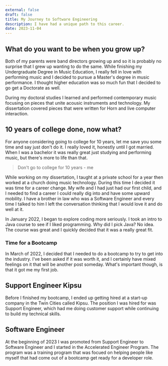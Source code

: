 ```yaml
---
external: false
draft: false
title: My Journey to Software Engineering
description: I have had a unique path to this career.
date: 2023-11-04
---
```


## What do you want to be when you grow up? 
Both of my parents were band directors growing up and so it is probably
no surprise that I grew up wanting to do the same. While finishing my
Undergraduate Degree in Music Education, I really fell in love with 
performing music and I decided to pursue a Master's degree in music
performance. I thought higher education was so much fun that I decided
to go get a Doctorate as well.

During my doctoral studies I learned and performed contemporary music
focusing on pieces that unite acousic instruments and technology. My 
dissertation covered pieces that were written for Horn and live computer
interaction. 

## 10 years of college done, now what?

For anyone considering going to college for 10 years, let me save you some
time and say just don't do it. I really loved it, honestly until I got 
married. When I was a bachelor it was really great just studying and 
performing music, but there's more to life than that.

> Don't go to college for 10 years - me

While working on my dissertation, I taught at a private school for a year
then worked at a church doing music technology. During this time I decided
it was time for a career change. My wife and I had just had our first child,
and I needed to find a career I could really dig into and have some upward
mobility.  I have a brother in law who was a Software Engineer and every 
time I talked to him I left the conversation thinking that I would love it 
and do well at it.

In January 2022, I began to explore coding more seriously.  I took an intro
to Java course to see if I liked programming.  Why did I pick Java?  No idea.
The course was great and I quickly decided that it was a really great fit.

### Time for a Bootcamp

In March of 2022, I decided that I needed to do a bootcamp to try to get into
the industry. I've been asked if it was worth it, and I certainly have mixed
feelings on it that will be another post someday. What's important though, is
that it got me my first job.

## Support Engineer Kipsu

Before I finished my bootcamp, I ended up getting hired at a start-up company
in the Twin Cities called Kipsu.  The position I was hired for was Support
Engineer, which had me doing customer support while continuing to build my
technical skills. 

## Software Engineer

At the beginning of 2023 I was promoted from Support Engineer to Software 
Engineer and I started in the Accelerated Engineer Program.  The program
was a training program that was focued on helping people like myself that
had come out of a bootcamp get ready for a developer role.
















